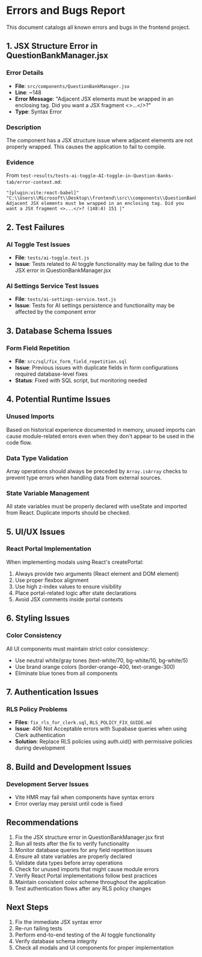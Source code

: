 # Errors and Bugs Report

This document catalogs all known errors and bugs in the frontend project.

## 1. JSX Structure Error in QuestionBankManager.jsx

### Error Details
- **File**: `src/components/QuestionBankManager.jsx`
- **Line**: ~148
- **Error Message**: "Adjacent JSX elements must be wrapped in an enclosing tag. Did you want a JSX fragment <>...</>?"
- **Type**: Syntax Error

### Description
The component has a JSX structure issue where adjacent elements are not properly wrapped. This causes the application to fail to compile.

### Evidence
From `test-results/tests-ai-toggle-AI-toggle-in-Question-Banks-tab/error-context.md`:
```
"[plugin:vite:react-babel]" 
"C:\\Users\\Microsoft\\Desktop\\frontend\\src\\components\\QuestionBankManager.jsx: Adjacent JSX elements must be wrapped in an enclosing tag. Did you want a JSX fragment <>...</>? (148:4) 151 |"
```

## 2. Test Failures

### AI Toggle Test Issues
- **File**: `tests/ai-toggle.test.js`
- **Issue**: Tests related to AI toggle functionality may be failing due to the JSX error in QuestionBankManager.jsx

### AI Settings Service Test Issues
- **File**: `tests/ai-settings-service.test.js`
- **Issue**: Tests for AI settings persistence and functionality may be affected by the component error

## 3. Database Schema Issues

### Form Field Repetition
- **File**: `src/sql/fix_form_field_repetition.sql`
- **Issue**: Previous issues with duplicate fields in form configurations required database-level fixes
- **Status**: Fixed with SQL script, but monitoring needed

## 4. Potential Runtime Issues

### Unused Imports
Based on historical experience documented in memory, unused imports can cause module-related errors even when they don't appear to be used in the code flow.

### Data Type Validation
Array operations should always be preceded by `Array.isArray` checks to prevent type errors when handling data from external sources.

### State Variable Management
All state variables must be properly declared with useState and imported from React. Duplicate imports should be checked.

## 5. UI/UX Issues

### React Portal Implementation
When implementing modals using React's createPortal:
1. Always provide two arguments (React element and DOM element)
2. Use proper flexbox alignment
3. Use high z-index values to ensure visibility
4. Place portal-related logic after state declarations
5. Avoid JSX comments inside portal contexts

## 6. Styling Issues

### Color Consistency
All UI components must maintain strict color consistency:
- Use neutral white/gray tones (text-white/70, bg-white/10, bg-white/5)
- Use brand orange colors (border-orange-400, text-orange-300)
- Eliminate blue tones from all components

## 7. Authentication Issues

### RLS Policy Problems
- **Files**: `fix_rls_for_clerk.sql`, `RLS_POLICY_FIX_GUIDE.md`
- **Issue**: 406 Not Acceptable errors with Supabase queries when using Clerk authentication
- **Solution**: Replace RLS policies using auth.uid() with permissive policies during development

## 8. Build and Development Issues

### Development Server Issues
- Vite HMR may fail when components have syntax errors
- Error overlay may persist until code is fixed

## Recommendations

1. Fix the JSX structure error in QuestionBankManager.jsx first
2. Run all tests after the fix to verify functionality
3. Monitor database queries for any field repetition issues
4. Ensure all state variables are properly declared
5. Validate data types before array operations
6. Check for unused imports that might cause module errors
7. Verify React Portal implementations follow best practices
8. Maintain consistent color scheme throughout the application
9. Test authentication flows after any RLS policy changes

## Next Steps

1. Fix the immediate JSX syntax error
2. Re-run failing tests
3. Perform end-to-end testing of the AI toggle functionality
4. Verify database schema integrity
5. Check all modals and UI components for proper implementation